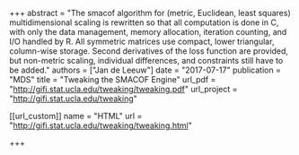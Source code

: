 +++
abstract = "The smacof algorithm for (metric, Euclidean, least squares) multidimensional scaling is rewritten so that all computation is done in C, with only the data management, memory allocation, iteration counting, and I/O handled by R. All symmetric matrices use compact, lower triangular, column-wise storage. Second derivatives of the loss function are provided, but non-metric scaling, individual differences, and constraints still have to be added."
authors = ["Jan de Leeuw"]
date = "2017-07-17"
publication = "MDS"
title = "Tweaking the SMACOF Engine"
url_pdf = "http://gifi.stat.ucla.edu/tweaking/tweaking.pdf"
url_project = "http://gifi.stat.ucla.edu/tweaking"


[[url_custom]]
name = "HTML"
url = "http://gifi.stat.ucla.edu/tweaking/tweaking.html"

+++

